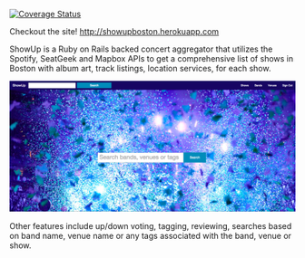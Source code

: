 [![Coverage Status](https://coveralls.io/repos/RoccStar/basshows-rails/badge.svg)](https://coveralls.io/r/RoccStar/basshows-rails)

Checkout the site! http://showupboston.herokuapp.com

ShowUp is a Ruby on Rails backed concert aggregator that utilizes the Spotify,
SeatGeek and Mapbox APIs to get a comprehensive list of shows in Boston with
album art, track listings, location services, for each show.

![ScreenShot](ShowUp.png)

Other features include up/down voting, tagging, reviewing, searches based on
band name, venue name or any tags associated with the band, venue or show.
